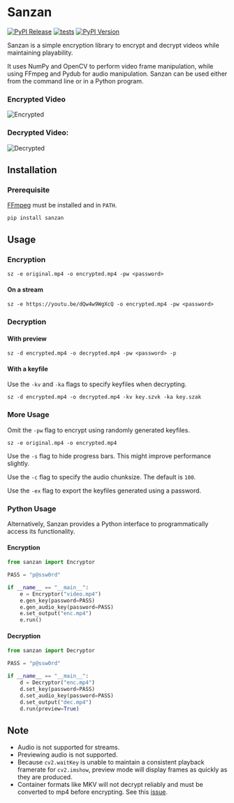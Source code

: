 # Sanzan

[![PyPI Release](https://github.com/kokseen1/Sanzan/actions/workflows/release.yml/badge.svg)](https://github.com/kokseen1/Sanzan/actions/workflows/release.yml)
[![tests](https://github.com/kokseen1/Sanzan/actions/workflows/test.yml/badge.svg)](https://github.com/kokseen1/Sanzan/actions/workflows/test.yml)
[![PyPI Version](https://img.shields.io/pypi/v/sanzan.svg)](https://pypi.python.org/pypi/sanzan/)

Sanzan is a simple encryption library to encrypt and decrypt videos while maintaining playability.

It uses NumPy and OpenCV to perform video frame manipulation, while using FFmpeg and Pydub for audio manipulation. Sanzan can be used either from the command line or in a Python program.

### Encrypted Video

![Encrypted](https://raw.githubusercontent.com/kokseen1/Sanzan/main/img/enc.gif?raw=True)

### Decrypted Video:

![Decrypted](https://raw.githubusercontent.com/kokseen1/Sanzan/main/img/dec.gif?raw=True)

## Installation

### Prerequisite

[FFmpeg](https://www.ffmpeg.org/download.html) must be installed and in `PATH`.

```shell
pip install sanzan
```

## Usage

### Encryption

```shell
sz -e original.mp4 -o encrypted.mp4 -pw <password>
```

#### On a stream

```shell
sz -e https://youtu.be/dQw4w9WgXcQ -o encrypted.mp4 -pw <password>
```

### Decryption

#### With preview

```shell
sz -d encrypted.mp4 -o decrypted.mp4 -pw <password> -p
```

#### With a keyfile

Use the `-kv` and `-ka` flags to specify keyfiles when decrypting.

```shell
sz -d encrypted.mp4 -o decrypted.mp4 -kv key.szvk -ka key.szak
```

### More Usage

Omit the `-pw` flag to encrypt using randomly generated keyfiles.

```shell
sz -e original.mp4 -o encrypted.mp4
```

Use the `-s` flag to hide progress bars. This might improve performance slightly.

Use the `-c` flag to specify the audio chunksize. The default is `100`.

Use the `-ex` flag to export the keyfiles generated using a password.

### Python Usage

Alternatively, Sanzan provides a Python interface to programmatically access its functionality.

#### Encryption

```python
from sanzan import Encryptor

PASS = "p@ssw0rd"

if __name__ == "__main__":
    e = Encryptor("video.mp4")
    e.gen_key(password=PASS)
    e.gen_audio_key(password=PASS)
    e.set_output("enc.mp4")
    e.run()
```

#### Decryption

```python
from sanzan import Decryptor

PASS = "p@ssw0rd"

if __name__ == "__main__":
    d = Decryptor("enc.mp4")
    d.set_key(password=PASS)
    d.set_audio_key(password=PASS)
    d.set_output("dec.mp4")
    d.run(preview=True)
```

## Note

- Audio is not supported for streams.
- Previewing audio is not supported.
- Because `cv2.waitKey` is unable to maintain a consistent playback framerate for `cv2.imshow`, preview mode will display frames as quickly as they are produced.
- Container formats like MKV will not decrypt reliably and must be converted to mp4 before encrypting. See this [issue](https://github.com/kokseen1/Sanzan/issues/11#issue-1268649172).
